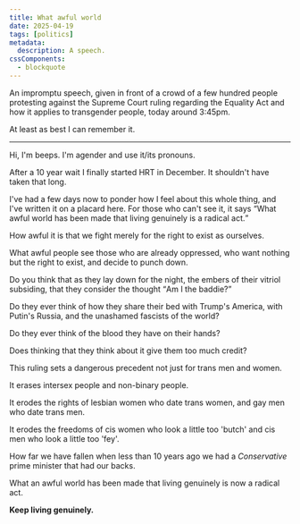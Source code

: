 ```yaml
---
title: What awful world
date: 2025-04-19
tags: [politics]
metadata:
  description: A speech.
cssComponents:
  - blockquote
---
```


An impromptu speech, given in front of a crowd of a few hundred people protesting against the Supreme Court ruling regarding the Equality Act and how it applies to transgender people, today around 3:45pm.

At least as best I can remember it.

---

Hi, I'm beeps. I'm agender and use it/its pronouns.

After a 10 year wait I finally started HRT in December. It shouldn't have taken that long.

I've had a few days now to ponder how I feel about this whole thing, and I've written it on a placard here. For those who can't see it, it says <q>What awful world has been made that living genuinely is a radical act.</q>

How awful it is that we fight merely for the right to exist as ourselves.

What awful people see those who are already oppressed, who want nothing but the right to exist, and decide to punch down.

Do you think that as they lay down for the night, the embers of their vitriol subsiding, that they consider the thought <q>Am I the baddie?</q>

Do they ever think of how they share their bed with Trump's America, with Putin's Russia, and the unashamed fascists of the world?

Do they ever think of the blood they have on their hands?

Does thinking that they think about it give them too much credit?

This ruling sets a dangerous precedent not just for trans men and women.

It erases intersex people and non-binary people.

It erodes the rights of lesbian women who date trans women, and gay men who date trans men.

It erodes the freedoms of cis women who look a little too 'butch' and cis men who look a little too 'fey'.

How far we have fallen when less than 10 years ago we had a _Conservative_ prime minister that had our backs.

What an awful world has been made that living genuinely is now a radical act.

**Keep living genuinely.**
